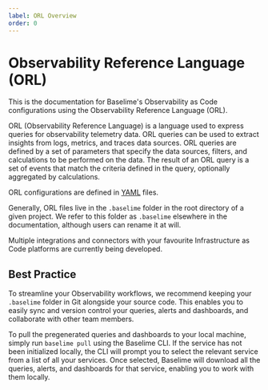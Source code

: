 ```yaml
---
label: ORL Overview
order: 0
---
```


# Observability Reference Language (ORL)

This is the documentation for Baselime's Observability as Code configurations using the Observability Reference Language (ORL).

ORL (Observability Reference Language) is a language used to express queries for observability telemetry data. ORL queries can be used to extract insights from logs, metrics, and traces data sources. ORL queries are defined by a set of parameters that specify the data sources, filters, and calculations to be performed on the data. The result of an ORL query is a set of events that match the criteria defined in the query, optionally aggregated by calculations.

ORL configurations are defined in [YAML](https://yaml.org/) files. 

Generally, ORL files live in the `.baselime` folder in the root directory of a given project. We refer to this folder as `.baselime` elsewhere in the documentation, although users can rename it at will.

Multiple integrations and connectors with your favourite Infrastructure as Code platforms are currently being developed.

## Best Practice

To streamline your Observability workflows, we recommend keeping your `.baselime` folder in Git alongside your source code. This enables you to easily sync and version control your queries, alerts and dashboards, and collaborate with other team members.

To pull the pregenerated queries and dashboards to your local machine, simply run `baselime pull` using the Baselime CLI. If the service has not been initialized locally, the CLI will prompt you to select the relevant service from a list of all your services. Once selected, Baselime will download all the queries, alerts, and dashboards for that service, enabling you to work with them locally.
